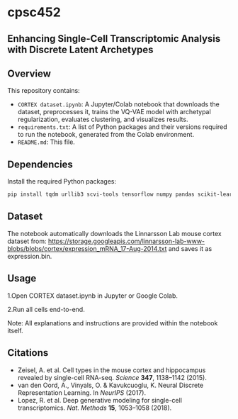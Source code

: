 # cpsc452

## Enhancing Single-Cell Transcriptomic Analysis with Discrete Latent Archetypes

## Overview
This repository contains:
- `CORTEX dataset.ipynb`: A Jupyter/Colab notebook that downloads the dataset, preprocesses it, trains the VQ-VAE model with archetypal regularization, evaluates clustering, and visualizes results.
- `requirements.txt`: A list of Python packages and their versions required to run the notebook, generated from the Colab environment.
- `README.md`: This file.

## Dependencies
Install the required Python packages:
```bash
pip install tqdm urllib3 scvi-tools tensorflow numpy pandas scikit-learn matplotlib torch torchvision umap-learn seaborn scipy
```
## Dataset
The notebook automatically downloads the Linnarsson Lab mouse cortex dataset from:
https://storage.googleapis.com/linnarsson-lab-www-blobs/blobs/cortex/expression_mRNA_17-Aug-2014.txt
and saves it as expression.bin.

## Usage
1.Open CORTEX dataset.ipynb in Jupyter or Google Colab.

2.Run all cells end-to-end.

Note: All explanations and instructions are provided within the notebook itself.
## Citations
- Zeisel, A. et al. Cell types in the mouse cortex and hippocampus revealed by single-cell RNA-seq. *Science* **347**, 1138–1142 (2015).
- van den Oord, A., Vinyals, O. & Kavukcuoglu, K. Neural Discrete Representation Learning. In *NeurIPS* (2017).
- Lopez, R. et al. Deep generative modeling for single-cell transcriptomics. *Nat. Methods* **15**, 1053–1058 (2018).
